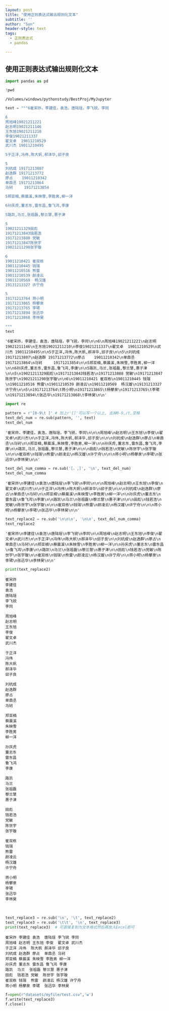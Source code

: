 ```yaml
---
layout: post
title: "使用正则表达式输出规则化文本"
subtitle: ''
author: "Sun"
header-style: text
tags:
  - 正则表达式
  - pandas

---
```


## 使用正则表达式输出规则化文本


```python
import pandas as pd
```


```python
!pwd
```

    /Volumes/windows/pythonstudy/BestProj/MyJupyter


```python
text = """6崔宋祚，李建佳，袁浩，唐陆瑶，李飞锐，李同

6
周旭峰19021211221
赵志明19021211146
王东旭19021211210
李俊19021211337
翟文卓  19011210529
武川杰 19011210495

5于正洋,冯伟,陈大帆,郝泽华,邱子良

5
刘杭成 19171213807
赵逸群 19171213772
廖占    19011210342
单鼎丞 19171213864
马轲     19171213854

5郑亚楠,蔡晨溪,朱映雪,李胜男,柳一洋

6孙庆虎,董志东,雷东昌,鲁飞鸿,李康

5路凯,马兰,张祖磊,黎兰慧,惠子津

5
19021211329田彪
19171213843钱若浩
19171213888 党敏
19171213847陈世宇
19021211290张宇璇

6
19011210421 崔双栋
19011210445 钱瑞
19011210516 熊雷
19011210539 颜凌云
19011210569  杨汉雄
19131213327 许宁舟

5
19171213764	蒋小明
19171213865	杨攀泉
19171213765	李珺
19171213894	张迅华
19171213868	李林昊

"""
text
```




    '6崔宋祚，李建佳，袁浩，唐陆瑶，李飞锐，李同\n\n6\n周旭峰19021211221\n赵志明19021211146\n王东旭19021211210\n李俊19021211337\n翟文卓  19011210529\n武川杰 19011210495\n\n5于正洋,冯伟,陈大帆,郝泽华,邱子良\n\n5\n刘杭成 19171213807\n赵逸群 19171213772\n廖占    19011210342\n单鼎丞 19171213864\n马轲     19171213854\n\n5郑亚楠,蔡晨溪,朱映雪,李胜男,柳一洋\n\n6孙庆虎,董志东,雷东昌,鲁飞鸿,李康\n\n5路凯,马兰,张祖磊,黎兰慧,惠子津\n\n5\n19021211329田彪\n19171213843钱若浩\n19171213888 党敏\n19171213847陈世宇\n19021211290张宇璇\n\n6\n19011210421 崔双栋\n19011210445 钱瑞\n19011210516 熊雷\n19011210539 颜凌云\n19011210569  杨汉雄\n19131213327 许宁舟\n\n5\n19171213764\t蒋小明\n19171213865\t杨攀泉\n19171213765\t李珺\n19171213894\t张迅华\n19171213868\t李林昊\n\n'




```python
import re
```


```python
pattern = r'[0-9\t ]' # 加上r'[]'可以写一个以上, 去掉0-9,/t,空格
text_del_num = re.sub(pattern, '', text) 
text_del_num
```




    '崔宋祚，李建佳，袁浩，唐陆瑶，李飞锐，李同\n\n\n周旭峰\n赵志明\n王东旭\n李俊\n翟文卓\n武川杰\n\n于正洋,冯伟,陈大帆,郝泽华,邱子良\n\n\n刘杭成\n赵逸群\n廖占\n单鼎丞\n马轲\n\n郑亚楠,蔡晨溪,朱映雪,李胜男,柳一洋\n\n孙庆虎,董志东,雷东昌,鲁飞鸿,李康\n\n路凯,马兰,张祖磊,黎兰慧,惠子津\n\n\n田彪\n钱若浩\n党敏\n陈世宇\n张宇璇\n\n\n崔双栋\n钱瑞\n熊雷\n颜凌云\n杨汉雄\n许宁舟\n\n\n蒋小明\n杨攀泉\n李珺\n张迅华\n李林昊\n\n'




```python
text_del_num_comma = re.sub('[，,]', '\n', text_del_num)
text_del_num_comma
```




    '崔宋祚\n李建佳\n袁浩\n唐陆瑶\n李飞锐\n李同\n\n\n周旭峰\n赵志明\n王东旭\n李俊\n翟文卓\n武川杰\n\n于正洋\n冯伟\n陈大帆\n郝泽华\n邱子良\n\n\n刘杭成\n赵逸群\n廖占\n单鼎丞\n马轲\n\n郑亚楠\n蔡晨溪\n朱映雪\n李胜男\n柳一洋\n\n孙庆虎\n董志东\n雷东昌\n鲁飞鸿\n李康\n\n路凯\n马兰\n张祖磊\n黎兰慧\n惠子津\n\n\n田彪\n钱若浩\n党敏\n陈世宇\n张宇璇\n\n\n崔双栋\n钱瑞\n熊雷\n颜凌云\n杨汉雄\n许宁舟\n\n\n蒋小明\n杨攀泉\n李珺\n张迅华\n李林昊\n\n'




```python
text_replace2 = re.sub('\n\n\n', '\n\n', text_del_num_comma)
text_replace2
```




    '崔宋祚\n李建佳\n袁浩\n唐陆瑶\n李飞锐\n李同\n\n周旭峰\n赵志明\n王东旭\n李俊\n翟文卓\n武川杰\n\n于正洋\n冯伟\n陈大帆\n郝泽华\n邱子良\n\n刘杭成\n赵逸群\n廖占\n单鼎丞\n马轲\n\n郑亚楠\n蔡晨溪\n朱映雪\n李胜男\n柳一洋\n\n孙庆虎\n董志东\n雷东昌\n鲁飞鸿\n李康\n\n路凯\n马兰\n张祖磊\n黎兰慧\n惠子津\n\n田彪\n钱若浩\n党敏\n陈世宇\n张宇璇\n\n崔双栋\n钱瑞\n熊雷\n颜凌云\n杨汉雄\n许宁舟\n\n蒋小明\n杨攀泉\n李珺\n张迅华\n李林昊\n\n'




```python
print(text_replace2)
```

    崔宋祚
    李建佳
    袁浩
    唐陆瑶
    李飞锐
    李同
    
    周旭峰
    赵志明
    王东旭
    李俊
    翟文卓
    武川杰
    
    于正洋
    冯伟
    陈大帆
    郝泽华
    邱子良
    
    刘杭成
    赵逸群
    廖占
    单鼎丞
    马轲
    
    郑亚楠
    蔡晨溪
    朱映雪
    李胜男
    柳一洋
    
    孙庆虎
    董志东
    雷东昌
    鲁飞鸿
    李康
    
    路凯
    马兰
    张祖磊
    黎兰慧
    惠子津
    
    田彪
    钱若浩
    党敏
    陈世宇
    张宇璇
    
    崔双栋
    钱瑞
    熊雷
    颜凌云
    杨汉雄
    许宁舟
    
    蒋小明
    杨攀泉
    李珺
    张迅华
    李林昊


​    



```python
text_replace3 = re.sub('\n', '\t', text_replace2)
text_replace3 = re.sub('\t\t', '\n', text_replace3)
print(text_replace3)  # 可直接复制为文本格式然后再放入Excel即可
```

    崔宋祚	李建佳	袁浩	唐陆瑶	李飞锐	李同
    周旭峰	赵志明	王东旭	李俊	翟文卓	武川杰
    于正洋	冯伟	陈大帆	郝泽华	邱子良
    刘杭成	赵逸群	廖占	单鼎丞	马轲
    郑亚楠	蔡晨溪	朱映雪	李胜男	柳一洋
    孙庆虎	董志东	雷东昌	鲁飞鸿	李康
    路凯	马兰	张祖磊	黎兰慧	惠子津
    田彪	钱若浩	党敏	陈世宇	张宇璇
    崔双栋	钱瑞	熊雷	颜凌云	杨汉雄	许宁舟
    蒋小明	杨攀泉	李珺	张迅华	李林昊




```python
f=open(r"datasets/myfile/test.csv",'w')
f.write(text_replace3)
f.close()
```


```python

```
